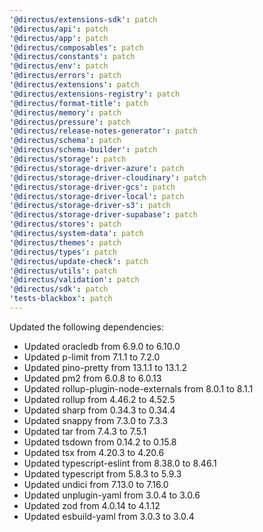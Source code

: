 ```yaml
---
'@directus/extensions-sdk': patch
'@directus/api': patch
'@directus/app': patch
'@directus/composables': patch
'@directus/constants': patch
'@directus/env': patch
'@directus/errors': patch
'@directus/extensions': patch
'@directus/extensions-registry': patch
'@directus/format-title': patch
'@directus/memory': patch
'@directus/pressure': patch
'@directus/release-notes-generator': patch
'@directus/schema': patch
'@directus/schema-builder': patch
'@directus/storage': patch
'@directus/storage-driver-azure': patch
'@directus/storage-driver-cloudinary': patch
'@directus/storage-driver-gcs': patch
'@directus/storage-driver-local': patch
'@directus/storage-driver-s3': patch
'@directus/storage-driver-supabase': patch
'@directus/stores': patch
'@directus/system-data': patch
'@directus/themes': patch
'@directus/types': patch
'@directus/update-check': patch
'@directus/utils': patch
'@directus/validation': patch
'@directus/sdk': patch
'tests-blackbox': patch
---
```


Updated the following dependencies:
- Updated oracledb from 6.9.0 to 6.10.0
- Updated p-limit from 7.1.1 to 7.2.0
- Updated pino-pretty from 13.1.1 to 13.1.2
- Updated pm2 from 6.0.8 to 6.0.13
- Updated rollup-plugin-node-externals from 8.0.1 to 8.1.1
- Updated rollup from 4.46.2 to 4.52.5
- Updated sharp from 0.34.3 to 0.34.4
- Updated snappy from 7.3.0 to 7.3.3
- Updated tar from 7.4.3 to 7.5.1
- Updated tsdown from 0.14.2 to 0.15.8
- Updated tsx from 4.20.3 to 4.20.6
- Updated typescript-eslint from 8.38.0 to 8.46.1
- Updated typescript from 5.8.3 to 5.9.3
- Updated undici from 7.13.0 to 7.16.0
- Updated unplugin-yaml from 3.0.4 to 3.0.6
- Updated zod from 4.0.14 to 4.1.12
- Updated esbuild-yaml from 3.0.3 to 3.0.4
